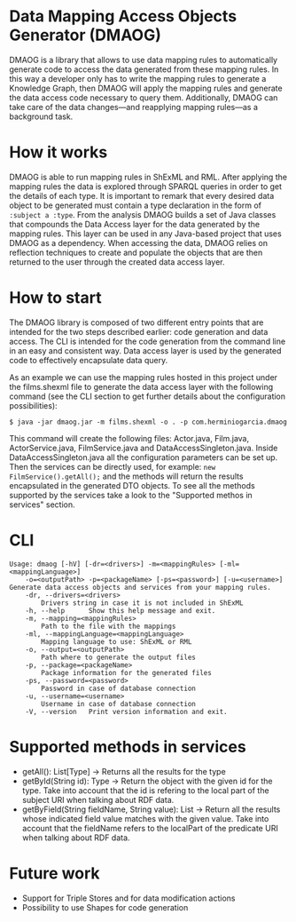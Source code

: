 # Data Mapping Access Objects Generator (DMAOG)
DMAOG is a library that allows to use data mapping rules to automatically generate code to access
the data generated from these mapping rules. In this way a developer only has to write the mapping
rules to generate a Knowledge Graph, then DMAOG will apply the mapping rules and generate the data access code 
necessary to query them. Additionally, DMAOG can take care of the data changes—and reapplying mapping rules—as a background task.

# How it works
DMAOG is able to run mapping rules in ShExML and RML. After applying the mapping rules the data is explored through
SPARQL queries in order to get the details of each type. It is important to remark that every desired data object to be
generated must contain a type declaration in the form of `:subject a :type`. From the analysis DMAOG builds a set of
Java classes that compounds the Data Access layer for the data generated by the mapping rules. This layer can be
used in any Java-based project that uses DMAOG as a dependency. When accessing the data, DMAOG relies on reflection
techniques to create and populate the objects that are then returned to the user through the created data access layer.

# How to start
The DMAOG library is composed of two different entry points that are intended for the two steps described earlier: 
code generation and data access. The CLI is intended for the code generation from the command line in an easy and 
consistent way. Data access layer is used by the generated code to effectively encapsulate data query.

As an example we can use the mapping rules hosted in this project under the films.shexml file to generate the data access layer with the following command
(see the CLI section to get further details about the configuration possibilities):
```
$ java -jar dmaog.jar -m films.shexml -o . -p com.herminiogarcia.dmaog
```
This command will create the following files: Actor.java, Film.java, ActorService.java, FilmService.java and DataAccessSingleton.java. 
Inside DataAccessSingleton.java all the configuration parameters can be set up. Then the services can be directly used, for example:
`new FilmService().getAll();` and the methods will return the results encapsulated in the generated DTO objects. To see all the methods supported by the services take a look to the "Supported methos in services" 
section.

# CLI
```
Usage: dmaog [-hV] [-dr=<drivers>] -m=<mappingRules> [-ml=<mappingLanguage>]
    -o=<outputPath> -p=<packageName> [-ps=<password>] [-u=<username>]
Generate data access objects and services from your mapping rules.
    -dr, --drivers=<drivers>
        Drivers string in case it is not included in ShExML
    -h, --help      Show this help message and exit.
    -m, --mapping=<mappingRules>
        Path to the file with the mappings
    -ml, --mappingLanguage=<mappingLanguage>
        Mapping language to use: ShExML or RML
    -o, --output=<outputPath>
        Path where to generate the output files
    -p, --package=<packageName>
        Package information for the generated files
    -ps, --password=<password>
        Password in case of database connection
    -u, --username=<username>
        Username in case of database connection
    -V, --version   Print version information and exit.
```

# Supported methods in services
* getAll(): List[Type] -> Returns all the results for the type
* getById(String id): Type -> Return the object with the given id for the type. Take into account that the id is refering
to the local part of the subject URI when talking about RDF data.
* getByField(String fieldName, String value): List<Type> -> Return all the results whose indicated field value matches with
the given value. Take into account that the fieldName refers to the localPart of the predicate URI when talking about RDF data.

# Future work
* Support for Triple Stores and for data modification actions 
* Possibility to use Shapes for code generation